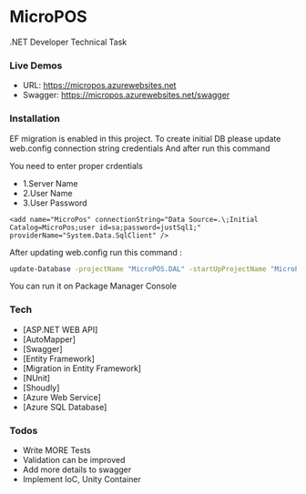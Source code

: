 # MicroPOS
.NET Developer Technical Task

### Live Demos 

- URL: https://micropos.azurewebsites.net
- Swagger: https://micropos.azurewebsites.net/swagger

### Installation

EF migration is enabled in this project. To create initial DB please update web.config connection string credentials 
And after run this command

You need to enter proper crdentials

- 1.Server Name
- 2.User Name
- 3.User Password

```
<add name="MicroPos" connectionString="Data Source=.\;Initial Catalog=MicroPos;user id=sa;password=justSql1;" providerName="System.Data.SqlClient" />
```

After updating web.config run this command :


```sh
update-Database -projectName "MicroPOS.DAL" -startUpProjectName "MicroPOS.API" -verbose
```

You can run it on Package Manager Console 


### Tech
* [ASP.NET WEB API] 
* [AutoMapper] 
* [Swagger] 
* [Entity Framework] 
* [Migration in Entity Framework]
* [NUnit]
* [Shoudly]
* [Azure Web Service]
* [Azure SQL Database]


### Todos
 - Write MORE Tests
 - Validation can be improved
 - Add more details to swagger 
 - Implement IoC, Unity Container 
